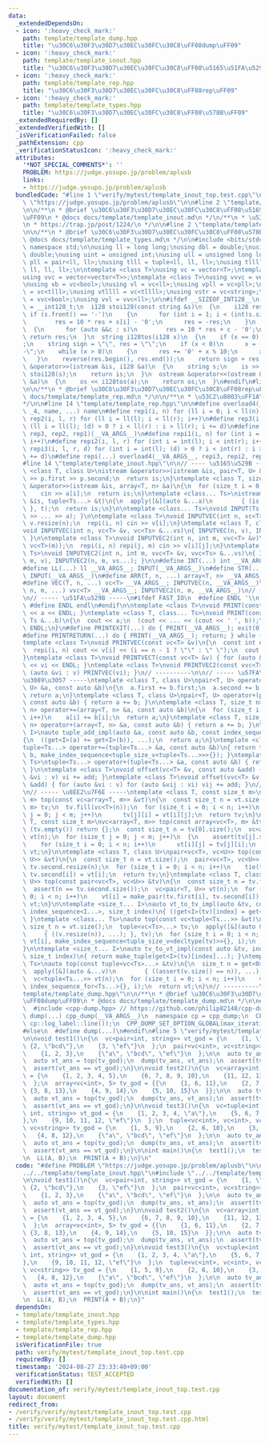 ```yaml
---
data:
  _extendedDependsOn:
  - icon: ':heavy_check_mark:'
    path: template/template_dump.hpp
    title: "\u30C6\u30F3\u30D7\u30EC\u30FC\u30C8\uFF08dump\uFF09"
  - icon: ':heavy_check_mark:'
    path: template/template_inout.hpp
    title: "\u30C6\u30F3\u30D7\u30EC\u30FC\u30C8\uFF08\u5165\u51FA\u529B\uFF09"
  - icon: ':heavy_check_mark:'
    path: template/template_rep.hpp
    title: "\u30C6\u30F3\u30D7\u30EC\u30FC\u30C8\uFF08rep\uFF09"
  - icon: ':heavy_check_mark:'
    path: template/template_types.hpp
    title: "\u30C6\u30F3\u30D7\u30EC\u30FC\u30C8\uFF08\u578B\uFF09"
  _extendedRequiredBy: []
  _extendedVerifiedWith: []
  _isVerificationFailed: false
  _pathExtension: cpp
  _verificationStatusIcon: ':heavy_check_mark:'
  attributes:
    '*NOT_SPECIAL_COMMENTS*': ''
    PROBLEM: https://judge.yosupo.jp/problem/aplusb
    links:
    - https://judge.yosupo.jp/problem/aplusb
  bundledCode: "#line 1 \"verify/mytest/template_inout_top.test.cpp\"\n#define PROBLEM\
    \ \"https://judge.yosupo.jp/problem/aplusb\"\n\n#line 2 \"template/template_inout.hpp\"\
    \n\n/**\n * @brief \u30C6\u30F3\u30D7\u30EC\u30FC\u30C8\uFF08\u5165\u51FA\u529B\
    \uFF09\n * @docs docs/template/template_inout.md\n */\n/**\n * \u53C2\u8003\uFF1A\
    \n * https://trap.jp/post/1224/\n */\n\n#line 2 \"template/template_types.hpp\"\
    \n\n/**\n * @brief \u30C6\u30F3\u30D7\u30EC\u30FC\u30C8\uFF08\u578B\uFF09\n *\
    \ @docs docs/template/template_types.md\n */\n\n#include <bits/stdc++.h>\nusing\
    \ namespace std;\n\nusing ll = long long;\nusing dbl = double;\nusing ld = long\
    \ double;\nusing uint = unsigned int;\nusing ull = unsigned long long;\nusing\
    \ pll = pair<ll, ll>;\nusing tlll = tuple<ll, ll, ll>;\nusing tllll = tuple<ll,\
    \ ll, ll, ll>;\n\ntemplate <class T>\nusing vc = vector<T>;\ntemplate <class T>\n\
    using vvc = vector<vector<T>>;\ntemplate <class T>\nusing vvvc = vector<vector<vector<T>>>;\n\
    \nusing vb = vc<bool>;\nusing vl = vc<ll>;\nusing vpll = vc<pll>;\nusing vtlll\
    \ = vc<tlll>;\nusing vtllll = vc<tllll>;\nusing vstr = vc<string>;\nusing vvb\
    \ = vvc<bool>;\nusing vvl = vvc<ll>;\n\n#ifdef __SIZEOF_INT128__\n  using i128\
    \ = __int128_t;\n  i128 stoi128(const string &s)\n  {\n    i128 res = 0;\n   \
    \ if (s.front() == '-')\n    {\n      for (int i = 1; i < (int)s.size(); i++)\n\
    \        res = 10 * res + s[i] - '0';\n      res = -res;\n    }\n    else\n  \
    \  {\n      for (auto &&c : s)\n        res = 10 * res + c - '0';\n    }\n   \
    \ return res;\n  }\n  string i128tos(i128 x)\n  {\n    if (x == 0) return \"0\"\
    ;\n    string sign = \"\", res = \"\";\n    if (x < 0)\n      x = -x, sign = \"\
    -\";\n    while (x > 0)\n    {\n      res += '0' + x % 10;\n      x /= 10;\n \
    \   }\n    reverse(res.begin(), res.end());\n    return sign + res;\n  }\n  istream\
    \ &operator>>(istream &is, i128 &a)\n  {\n    string s;\n    is >> s;\n    a =\
    \ stoi128(s);\n    return is;\n  }\n  ostream &operator<<(ostream &os, const i128\
    \ &a)\n  {\n    os << i128tos(a);\n    return os;\n  }\n#endif\n#line 2 \"template/template_rep.hpp\"\
    \n\n/**\n * @brief \u30C6\u30F3\u30D7\u30EC\u30FC\u30C8\uFF08rep\uFF09\n * @docs\
    \ docs/template/template_rep.md\n */\n\n/**\n * \u53C2\u8003\uFF1A\n * https://trap.jp/post/1224/\n\
    */\n\n#line 14 \"template/template_rep.hpp\"\n\n#define overload4(_1, _2, _3,\
    \ _4, name, ...) name\n#define rep1(i, n) for (ll i = 0; i < ll(n); i++)\n#define\
    \ rep2(i, l, r) for (ll i = ll(l); i < ll(r); i++)\n#define rep3(i, l, r, d) for\
    \ (ll i = ll(l); (d) > 0 ? i < ll(r) : i > ll(r); i += d)\n#define rep(...) overload4(__VA_ARGS__,\
    \ rep3, rep2, rep1)(__VA_ARGS__)\n#define repi1(i, n) for (int i = 0; i < int(n);\
    \ i++)\n#define repi2(i, l, r) for (int i = int(l); i < int(r); i++)\n#define\
    \ repi3(i, l, r, d) for (int i = int(l); (d) > 0 ? i < int(r) : i > int(r); i\
    \ += d)\n#define repi(...) overload4(__VA_ARGS__, repi3, repi2, repi1)(__VA_ARGS__)\n\
    #line 14 \"template/template_inout.hpp\"\n\n// ---- \u5165\u529B ----\ntemplate\
    \ <class T, class U>\nistream &operator>>(istream &is, pair<T, U> &p)\n{\n  cin\
    \ >> p.first >> p.second;\n  return is;\n}\ntemplate <class T, size_t n>\nistream\
    \ &operator>>(istream &is, array<T, n> &a)\n{\n  for (size_t i = 0; i < n; i++)\n\
    \    cin >> a[i];\n  return is;\n}\ntemplate <class... Ts>\nistream &operator>>(istream\
    \ &is, tuple<Ts...> &t)\n{\n  apply([&](auto &...a)\n        { (is >> ... >> a);\
    \ }, t);\n  return is;\n}\n\ntemplate <class... Ts>\nvoid INPUT(Ts &...a) { (cin\
    \ >> ... >> a); }\n\ntemplate <class T>\nvoid INPUTVEC(int n, vc<T> &v)\n{\n \
    \ v.resize(n);\n  repi(i, n) cin >> v[i];\n}\ntemplate <class T, class... Ts>\n\
    void INPUTVEC(int n, vc<T> &v, vc<Ts> &...vs)\n{ INPUTVEC(n, v), INPUTVEC(n, vs...);\
    \ }\n\ntemplate <class T>\nvoid INPUTVEC2(int n, int m, vvc<T> &v)\n{\n  v.assign(n,\
    \ vc<T>(m));\n  repi(i, n) repi(j, m) cin >> v[i][j];\n}\ntemplate <class T, class...\
    \ Ts>\nvoid INPUTVEC2(int n, int m, vvc<T> &v, vvc<Ts> &...vs)\n{ INPUTVEC2(n,\
    \ m, v), INPUTVEC2(n, m, vs...); }\n\n#define INT(...) int __VA_ARGS__; INPUT(__VA_ARGS__)\n\
    #define LL(...) ll __VA_ARGS__; INPUT(__VA_ARGS__)\n#define STR(...) string __VA_ARGS__;\
    \ INPUT(__VA_ARGS__)\n#define ARR(T, n, ...) array<T, n> __VA_ARGS__; INPUT(__VA_ARGS__)\n\
    #define VEC(T, n, ...) vc<T> __VA_ARGS__; INPUTVEC(n, __VA_ARGS__)\n#define VEC2(T,\
    \ n, m, ...) vvc<T> __VA_ARGS__; INPUTVEC2(n, m, __VA_ARGS__)\n// ----------\n\
    \n// ----- \u51FA\u529B -----\n#ifdef FAST_IO\n  #define ENDL '\\n'\n#else\n \
    \ #define ENDL endl\n#endif\n\ntemplate <class T>\nvoid PRINT(const T &a) { cout\
    \ << a << ENDL; }\ntemplate <class T, class... Ts>\nvoid PRINT(const T &a, const\
    \ Ts &...b)\n{\n  cout << a;\n  (cout << ... << (cout << ' ', b));\n  cout <<\
    \ ENDL;\n}\n#define PRINTEXIT(...) do { PRINT(__VA_ARGS__); exit(0); } while (false)\n\
    #define PRINTRETURN(...) do { PRINT(__VA_ARGS__); return; } while (false)\n\n\
    template <class T>\nvoid PRINTVEC(const vc<T> &v)\n{\n  const int n = v.size();\n\
    \  repi(i, n) cout << v[i] << (i == n - 1 ? \"\" : \" \");\n  cout << ENDL;\n\
    }\ntemplate <class T>\nvoid PRINTVECT(const vc<T> &v) { for (auto &vi : v) cout\
    \ << vi << ENDL; }\ntemplate <class T>\nvoid PRINTVEC2(const vvc<T> &v) { for\
    \ (auto &vi : v) PRINTVEC(vi); }\n// ----------\n\n// ----- \u57FA\u6E96\u305A\
    \u3089\u3057 -----\ntemplate <class T, class U>\npair<T, U> operator+=(pair<T,\
    \ U> &a, const auto &b)\n{\n  a.first += b.first;\n  a.second += b.second;\n \
    \ return a;\n}\ntemplate <class T, class U>\npair<T, U> operator+(pair<T, U> &a,\
    \ const auto &b) { return a += b; }\n\ntemplate <class T, size_t n>\narray<T,\
    \ n> operator+=(array<T, n> &a, const auto &b)\n{\n  for (size_t i = 0; i < n;\
    \ i++)\n    a[i] += b[i];\n  return a;\n}\ntemplate <class T, size_t n>\narray<T,\
    \ n> operator+(array<T, n> &a, const auto &b) { return a += b; }\n\ntemplate <size_t...\
    \ I>\nauto tuple_add_impl(auto &a, const auto &b, const index_sequence<I...>)\n\
    {\n  ((get<I>(a) += get<I>(b)), ...);\n  return a;\n}\ntemplate <class... Ts>\n\
    tuple<Ts...> operator+=(tuple<Ts...> &a, const auto &b)\n{ return tuple_add_impl(a,\
    \ b, make_index_sequence<tuple_size_v<tuple<Ts...>>>{}); }\ntemplate <class...\
    \ Ts>\ntuple<Ts...> operator+(tuple<Ts...> &a, const auto &b) { return a += b;\
    \ }\n\ntemplate <class T>\nvoid offset(vc<T> &v, const auto &add) { for (auto\
    \ &vi : v) vi += add; }\ntemplate <class T>\nvoid offset(vvc<T> &v, const auto\
    \ &add) { for (auto &vi : v) for (auto &vij : vi) vij += add; }\n// ----------\n\
    \n// ----- \u8EE2\u7F6E -----\ntemplate <class T, const size_t m>\narray<vc<T>,\
    \ m> top(const vc<array<T, m>> &vt)\n{\n  const size_t n = vt.size();\n  array<vc<T>,\
    \ m> tv;\n  tv.fill(vc<T>(n));\n  for (size_t i = 0; i < n; i++)\n    for (size_t\
    \ j = 0; j < m; j++)\n      tv[j][i] = vt[i][j];\n  return tv;\n}\ntemplate <class\
    \ T, const size_t m>\nvc<array<T, m>> top(const array<vc<T>, m> &tv)\n{\n  if\
    \ (tv.empty()) return {};\n  const size_t n = tv[0].size();\n  vc<array<T, m>>\
    \ vt(n);\n  for (size_t j = 0; j < m; j++)\n  {\n    assert(tv[j].size() == n);\n\
    \    for (size_t i = 0; i < n; i++)\n      vt[i][j] = tv[j][i];\n  }\n  return\
    \ vt;\n}\n\ntemplate <class T, class U>\npair<vc<T>, vc<U>> top(const vc<pair<T,\
    \ U>> &vt)\n{\n  const size_t n = vt.size();\n  pair<vc<T>, vc<U>> tv;\n  tv.first.resize(n),\
    \ tv.second.resize(n);\n  for (size_t i = 0; i < n; i++)\n    tie(tv.first[i],\
    \ tv.second[i]) = vt[i];\n  return tv;\n}\ntemplate <class T, class U>\nvc<pair<T,\
    \ U>> top(const pair<vc<T>, vc<U>> &tv)\n{\n  const size_t n = tv.first.size();\n\
    \  assert(n == tv.second.size());\n  vc<pair<T, U>> vt(n);\n  for (size_t i =\
    \ 0; i < n; i++)\n    vt[i] = make_pair(tv.first[i], tv.second[i]);\n  return\
    \ vt;\n}\n\ntemplate <size_t... I>\nauto vt_to_tv_impl(auto &tv, const auto &t,\
    \ index_sequence<I...>, size_t index)\n{ ((get<I>(tv)[index] = get<I>(t)), ...);\
    \ }\ntemplate <class... Ts>\nauto top(const vc<tuple<Ts...>> &vt)\n{\n  const\
    \ size_t n = vt.size();\n  tuple<vc<Ts>...> tv;\n  apply([&](auto &...v)\n   \
    \     { ((v.resize(n)), ...); }, tv);\n  for (size_t i = 0; i < n; i++)\n    vt_to_tv_impl(tv,\
    \ vt[i], make_index_sequence<tuple_size_v<decltype(tv)>>{}, i);\n  return tv;\n\
    }\n\ntemplate <size_t... I>\nauto tv_to_vt_impl(const auto &tv, index_sequence<I...>,\
    \ size_t index)\n{ return make_tuple(get<I>(tv)[index]...); }\ntemplate <class...\
    \ Ts>\nauto top(const tuple<vc<Ts>...> &tv)\n{\n  size_t n = get<0>(tv).size();\n\
    \  apply([&](auto &...v)\n        { ((assert(v.size() == n)), ...); }, tv);\n\
    \  vc<tuple<Ts...>> vt(n);\n  for (size_t i = 0; i < n; i++)\n    vt[i] = tv_to_vt_impl(tv,\
    \ index_sequence_for<Ts...>{}, i);\n  return vt;\n}\n// ----------\n#line 2 \"\
    template/template_dump.hpp\"\n\n/**\n * @brief \u30C6\u30F3\u30D7\u30EC\u30FC\u30C8\
    \uFF08dump\uFF09\n * @docs docs/template/template_dump.md\n */\n\n#ifdef LOCAL\n\
    \  #include <cpp-dump.hpp> // https://github.com/philip82148/cpp-dump\n  #define\
    \ dump(...) cpp_dump(__VA_ARGS__)\n  namespace cp = cpp_dump;\n  CPP_DUMP_SET_OPTION_GLOBAL(log_label_func,\
    \ cp::log_label::line());\n  CPP_DUMP_SET_OPTION_GLOBAL(max_iteration_count, 10000);\n\
    #else\n  #define dump(...)\n#endif\n#line 5 \"verify/mytest/template_inout_top.test.cpp\"\
    \n\nvoid test1()\n{\n  vc<pair<int, string>> vt_god = {\n    {1, \"a\"},\n   \
    \ {2, \"bcd\"},\n    {3, \"ef\"}\n  };\n  pair<vc<int>, vc<string>> tv_god = {\n\
    \    {1, 2, 3},\n    {\"a\", \"bcd\", \"ef\"}\n  };\n\n  auto tv_ans = top(vt_god);\n\
    \  auto vt_ans = top(tv_god);\n  dump(tv_ans, vt_ans);\n  assert(tv_ans == tv_god);\n\
    \  assert(vt_ans == vt_god);\n}\n\nvoid test2()\n{\n  vc<array<int, 5>> vt_god\
    \ = {\n    {1, 2, 3, 4, 5},\n    {6, 7, 8, 9, 10},\n    {11, 12, 13, 14, 15}\n\
    \  };\n  array<vc<int>, 5> tv_god = {{\n    {1, 6, 11},\n    {2, 7, 12},\n   \
    \ {3, 8, 13},\n    {4, 9, 14},\n    {5, 10, 15}\n  }};\n\n  auto tv_ans = top(vt_god);\n\
    \  auto vt_ans = top(tv_god);\n  dump(tv_ans, vt_ans);\n  assert(tv_ans == tv_god);\n\
    \  assert(vt_ans == vt_god);\n}\n\nvoid test3()\n{\n  vc<tuple<int, int, int,\
    \ int, string>> vt_god = {\n    {1, 2, 3, 4, \"a\"},\n    {5, 6, 7, 8, \"bcd\"\
    },\n    {9, 10, 11, 12, \"ef\"}\n  };\n  tuple<vc<int>, vc<int>, vc<int>, vc<int>,\
    \ vc<string>> tv_god = {\n    {1, 5, 9},\n    {2, 6, 10},\n    {3, 7, 11},\n \
    \   {4, 8, 12},\n    {\"a\", \"bcd\", \"ef\"}\n  };\n\n  auto tv_ans = top(vt_god);\n\
    \  auto vt_ans = top(tv_god);\n  dump(tv_ans, vt_ans);\n  assert(tv_ans == tv_god);\n\
    \  assert(vt_ans == vt_god);\n}\n\nint main()\n{\n  test1();\n  test2();\n  test3();\n\
    \n  LL(A, B);\n  PRINT(A + B);\n}\n"
  code: "#define PROBLEM \"https://judge.yosupo.jp/problem/aplusb\"\n\n#include \"\
    ../../template/template_inout.hpp\"\n#include \"../../template/template_dump.hpp\"\
    \n\nvoid test1()\n{\n  vc<pair<int, string>> vt_god = {\n    {1, \"a\"},\n   \
    \ {2, \"bcd\"},\n    {3, \"ef\"}\n  };\n  pair<vc<int>, vc<string>> tv_god = {\n\
    \    {1, 2, 3},\n    {\"a\", \"bcd\", \"ef\"}\n  };\n\n  auto tv_ans = top(vt_god);\n\
    \  auto vt_ans = top(tv_god);\n  dump(tv_ans, vt_ans);\n  assert(tv_ans == tv_god);\n\
    \  assert(vt_ans == vt_god);\n}\n\nvoid test2()\n{\n  vc<array<int, 5>> vt_god\
    \ = {\n    {1, 2, 3, 4, 5},\n    {6, 7, 8, 9, 10},\n    {11, 12, 13, 14, 15}\n\
    \  };\n  array<vc<int>, 5> tv_god = {{\n    {1, 6, 11},\n    {2, 7, 12},\n   \
    \ {3, 8, 13},\n    {4, 9, 14},\n    {5, 10, 15}\n  }};\n\n  auto tv_ans = top(vt_god);\n\
    \  auto vt_ans = top(tv_god);\n  dump(tv_ans, vt_ans);\n  assert(tv_ans == tv_god);\n\
    \  assert(vt_ans == vt_god);\n}\n\nvoid test3()\n{\n  vc<tuple<int, int, int,\
    \ int, string>> vt_god = {\n    {1, 2, 3, 4, \"a\"},\n    {5, 6, 7, 8, \"bcd\"\
    },\n    {9, 10, 11, 12, \"ef\"}\n  };\n  tuple<vc<int>, vc<int>, vc<int>, vc<int>,\
    \ vc<string>> tv_god = {\n    {1, 5, 9},\n    {2, 6, 10},\n    {3, 7, 11},\n \
    \   {4, 8, 12},\n    {\"a\", \"bcd\", \"ef\"}\n  };\n\n  auto tv_ans = top(vt_god);\n\
    \  auto vt_ans = top(tv_god);\n  dump(tv_ans, vt_ans);\n  assert(tv_ans == tv_god);\n\
    \  assert(vt_ans == vt_god);\n}\n\nint main()\n{\n  test1();\n  test2();\n  test3();\n\
    \n  LL(A, B);\n  PRINT(A + B);\n}"
  dependsOn:
  - template/template_inout.hpp
  - template/template_types.hpp
  - template/template_rep.hpp
  - template/template_dump.hpp
  isVerificationFile: true
  path: verify/mytest/template_inout_top.test.cpp
  requiredBy: []
  timestamp: '2024-08-27 23:33:40+09:00'
  verificationStatus: TEST_ACCEPTED
  verifiedWith: []
documentation_of: verify/mytest/template_inout_top.test.cpp
layout: document
redirect_from:
- /verify/verify/mytest/template_inout_top.test.cpp
- /verify/verify/mytest/template_inout_top.test.cpp.html
title: verify/mytest/template_inout_top.test.cpp
---
```

